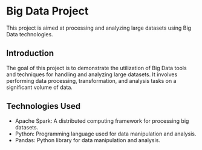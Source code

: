 # Big Data Project

This project is aimed at processing and analyzing large datasets using Big Data technologies.

## Introduction

The goal of this project is to demonstrate the utilization of Big Data tools and techniques for handling and analyzing large datasets. It involves performing data processing, transformation, and analysis tasks on a significant volume of data.

## Technologies Used

- Apache Spark: A distributed computing framework for processing big datasets.
- Python: Programming language used for data manipulation and analysis.
- Pandas: Python library for data manipulation and analysis.
